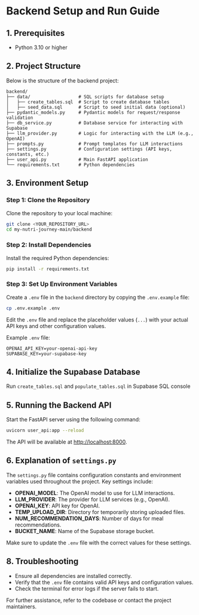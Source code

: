# Backend Setup and Run Guide

## 1. Prerequisites

- Python 3.10 or higher

## 2. Project Structure

Below is the structure of the backend project:

```
backend/
├── data/                  # SQL scripts for database setup
│   ├── create_tables.sql  # Script to create database tables
│   ├── seed_data.sql      # Script to seed initial data (optional)
├── pydantic_models.py     # Pydantic models for request/response validation
├── db_service.py          # Database service for interacting with Supabase
├── llm_provider.py        # Logic for interacting with the LLM (e.g., OpenAI)
├── prompts.py             # Prompt templates for LLM interactions
├── settings.py            # Configuration settings (API keys, constants, etc.)
├── user_api.py            # Main FastAPI application
└── requirements.txt       # Python dependencies
```

## 3. Environment Setup

### Step 1: Clone the Repository

Clone the repository to your local machine:

```sh
git clone <YOUR_REPOSITORY_URL>
cd my-nutri-journey-main/backend
```

### Step 2: Install Dependencies

Install the required Python dependencies:

```sh
pip install -r requirements.txt
```

### Step 3: Set Up Environment Variables

Create a `.env` file in the `backend` directory by copying the `.env.example` file:

```sh
cp .env.example .env
```

Edit the `.env` file and replace the placeholder values (`...`) with your actual API keys and other configuration values.

Example `.env` file:
```env
OPENAI_API_KEY=your-openai-api-key
SUPABASE_KEY=your-supabase-key
```

## 4. Initialize the Supabase Database

Run `create_tables.sql` and `populate_tables.sql` in Supabase SQL console

## 5. Running the Backend API

Start the FastAPI server using the following command:

```sh
uvicorn user_api:app --reload
```

The API will be available at [http://localhost:8000](http://localhost:8000).

## 6. Explanation of `settings.py`

The `settings.py` file contains configuration constants and environment variables used throughout the project. Key settings include:

- **OPENAI_MODEL**: The OpenAI model to use for LLM interactions.
- **LLM_PROVIDER**: The provider for LLM services (e.g., OpenAI).
- **OPENAI_KEY**: API key for OpenAI.
- **TEMP_UPLOAD_DIR**: Directory for temporarily storing uploaded files.
- **NUM_RECOMMENDATION_DAYS**: Number of days for meal recommendations.
- **BUCKET_NAME**: Name of the Supabase storage bucket.

Make sure to update the `.env` file with the correct values for these settings.

## 8. Troubleshooting

- Ensure all dependencies are installed correctly.
- Verify that the `.env` file contains valid API keys and configuration values.
- Check the terminal for error logs if the server fails to start.

For further assistance, refer to the codebase or contact the project maintainers.
